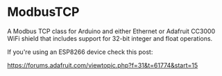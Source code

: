 ModbusTCP
=========

A Modbus TCP class for Arduino and either Ethernet or Adafruit CC3000 WiFi shield that includes support for 32-bit integer and float operations.

If you're using an ESP8266 device check this post:

https://forums.adafruit.com/viewtopic.php?f=31&t=61774&start=15
